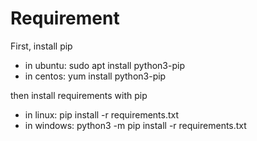# Requirement
First, install pip 
* in ubuntu:
    sudo apt install python3-pip
* in centos:
    yum install python3-pip

then install requirements with pip
* in linux:
    pip install -r requirements.txt
* in windows:
    python3 -m pip install -r requirements.txt
